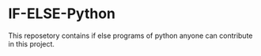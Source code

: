 # IF-ELSE-Python
This reposetory contains if else programs of python anyone can contribute in this project.
